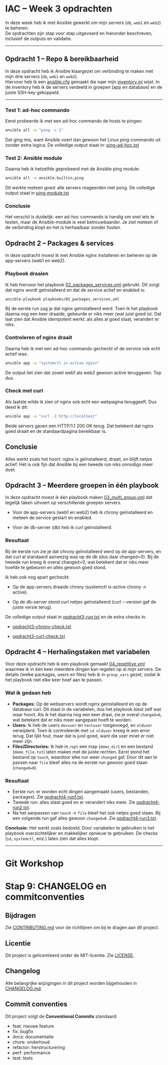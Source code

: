 # IAC – Week 3 opdrachten

In deze week heb ik met Ansible gewerkt om mijn servers (`db`, `web1` en `web2`) te beheren.  
De opdrachten zijn stap voor stap uitgevoerd en hieronder beschreven, inclusief de outputs en validatie.

---

## Opdracht 1 – Repo & bereikbaarheid

In deze opdracht heb ik Ansible klaargezet om verbinding te maken met mijn drie servers (`db`, `web1` en `web2`).  
Hiervoor heb ik een [ansible.cfg](ansible.cfg) gemaakt die naar mijn [inventory.ini](inventory.ini) wijst. In de inventory heb ik de servers verdeeld in groepen (app en database) en de juiste SSH-key gekoppeld.

---

### Test 1: ad-hoc commando
Eerst probeerde ik met een ad-hoc commando de hosts te pingen:

```bash
ansible all -a "ping -c 1"

````
Dat ging mis, want Ansible voert dan gewoon het Linux ping-commando uit zonder extra logica.
De volledige output staat in: [ping-ad-hoc.txt](outputs/ping-ad-hoc.txt)

### Test 2: Ansible module
Daarna heb ik hetzelfde geprobeerd met de Ansible ping module:
```bash
ansible all -m ansible.builtin.ping
````
Dit werkte meteen goed: alle servers reageerden met pong.
De volledige output staat in [ping-module.txt](outputs/ping-module.txt)

### Conclusie

Het verschil is duidelijk: een ad-hoc commando is handig om snel iets te testen, maar de Ansible-module is veel betrouwbaarder. Je ziet meteen of de verbinding klopt en het is herhaalbaar zonder fouten.


## Opdracht 2 – Packages & services

In deze opdracht moest ik met Ansible nginx installeren en beheren op de app-servers (web1 en web2).

### Playbook draaien

Ik heb hiervoor het playbook [02_packages_services.yml](playbooks/02_packages_services.yml) gebruikt. Dit zorgt dat nginx wordt geïnstalleerd en dat de service actief en enabled is:
```bash
ansible-playbook playbooks/02_packages_services.yml
````
Bij de eerste run zag je dat nginx geïnstalleerd werd. Toen ik het playbook daarna nog een keer draaide, gebeurde er niks meer (wat juist goed is). Dat laat zien dat Ansible idempotent werkt: als alles al goed staat, verandert er niks.

### Controleren of nginx draait
Daarna heb ik met een ad-hoc commando gecheckt of de service ook echt actief was:
```bash
ansible app -a "systemctl is-active nginx"
````
De output liet zien dat zowel web1 als web2 gewoon active teruggaven. Top dus.

### Check met curl
Als laatste wilde ik zien of nginx ook echt een webpagina teruggeeft.
Dus deed ik dit:
```bash
ansible app -a "curl -I http://localhost"
````
Beide servers gaven een HTTP/1.1 200 OK terug. Dat betekent dat nginx goed draait en de standaardpagina bereikbaar is.

## Conclusie
Alles werkt zoals het hoort: nginx is geïnstalleerd, draait, en blijft netjes actief. Het is ook fijn dat Ansible bij een tweede run niks onnodigs meer doet.

## Opdracht 3 – Meerdere groepen in één playbook

In deze opdracht moest ik één playbook maken [03_multi_group.yml](playbooks/03_multi_group.yml) dat tegelijk taken uitvoert op verschillende groepen servers.

- Voor de app-servers (web1 en web2) heb ik chrony geïnstalleerd en meteen de service gestart en enabled.

- Voor de db-server (db) heb ik curl geïnstalleerd.

### Resultaat

Bij de eerste run zie je dat chrony geïnstalleerd werd op de app-servers, en dat curl al standaard aanwezig was op de db (dus daar changed=0).
Bij de tweede run kreeg ik overal changed=0, wat betekent dat er niks meer hoefde te gebeuren en alles gewoon goed stond.

Ik heb ook nog apart gecheckt:

- Op de app-servers draaide chrony (systemctl is-active chrony → active).

- Op de db-server stond curl netjes geïnstalleerd (curl --version gaf de juiste versie terug).

De volledige output staat in [opdracht3-run.txt](outputs/opdracht3-run.txt) en de extra checks in:

- [opdracht3-chrony-check.txt](outputs/opdracht3-chrony-check.txt)

- [opdracht3-curl-check.txt](outputs/opdracht3-curl-check.txt)

## Opdracht 4 – Herhalingstaken met variabelen

Voor deze opdracht heb ik een playbook gemaakt [04_repetitive.yml](playbooks/04_repetitive.yml) waarmee ik in één keer meerdere dingen kan regelen op al mijn servers. De details (welke packages, users en files) heb ik in `group_vars` gezet, zodat ik het playbook niet elke keer hoef aan te passen.

### Wat ik gedaan heb
- **Packages:** Op de webservers wordt nginx geïnstalleerd en op de database curl. Dit staat in de variabelen, dus het playbook kiest zelf wat waar hoort. Als ik het daarna nog een keer draai, zie je overal `changed=0`, wat betekent dat er niks meer aangepast hoeft te worden.
- **Users:** Ik heb de users `devuser` en `testuser` toegevoegd, en `olduser` verwijderd. Toen ik controleerde met `id olduser` kreeg ik een error terug. Dat lijkt fout, maar dat is juist goed, want die user moet er niet meer zijn.  
- **Files/Directories:** Ik heb in `/opt` een map (`demo_dir`) en een bestand (`demo_file.txt`) laten maken met de juiste rechten. Eerst stond het bestand op `touch`, waardoor elke run weer `changed` gaf. Door dit aan te passen naar `file` bleef alles na de eerste run gewoon goed staan (`changed=0`).

### Resultaat
- Eerste run: er worden echt dingen aangemaakt (users, bestanden, packages). Zie [opdracht4-run1.txt](outputs/opdracht4-run1.txt).  
- Tweede run: alles staat goed en er verandert niks meer. Zie [opdracht4-run2.txt](outputs/opdracht4-run2.txt).  
- Na het aanpassen van `touch` → `file` bleef het ook netjes goed staan. Bij een volgende run gaf alles gewoon `changed=0`. Zie [opdracht4-run3.txt](outputs/opdracht4-run3.txt).  

**Conclusie:** Het werkt zoals bedoeld. Door variabelen te gebruiken is het playbook overzichtelijker en makkelijker opnieuw te gebruiken. De checks (`id`, `systemctl`, enz.) laten zien dat alles klopt.

---

# Git Workshop


# Stap 9: CHANGELOG en commitconventies

## Bijdragen
Zie [CONTRIBUTING.md](CONTRIBUTING.md) voor de richtlijnen om bij te dragen aan dit project.

## Licentie
Dit project is gelicentieerd onder de MIT-licentie. Zie [LICENSE](LICENSE).

## Changelog
Alle belangrijke wijzigingen in dit project worden bijgehouden in [CHANGELOG.md](CHANGELOG.md).

## Commit conventies
Dit project volgt de **Conventional Commits** standaard:

- feat: nieuwe feature
- fix: bugfix
- docs: documentatie
- chore: onderhoud
- refactor: herstructurering
- perf: performance
- test: tests
